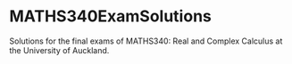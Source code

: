 # MATHS340ExamSolutions
Solutions for the final exams of MATHS340: Real and Complex Calculus at the University of Auckland.
